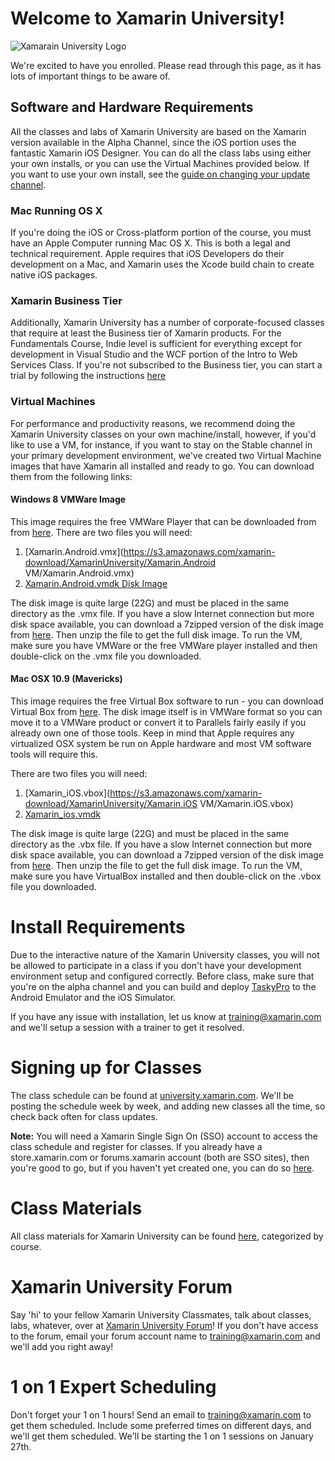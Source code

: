 # Welcome to Xamarin University!

![Xamarain University Logo](https://raw2.github.com/xamarin/XamarinUniversity/master/Support_Files/XamU_Logo_BlueBackground.png?token=947633__eyJzY29wZSI6IlJhd0Jsb2I6eGFtYXJpbi9YYW1hcmluVW5pdmVyc2l0eS9tYXN0ZXIvU3VwcG9ydF9GaWxlcy9YYW1VX0xvZ29fQmx1ZUJhY2tncm91bmQucG5nIiwiZXhwaXJlcyI6MTM5MDI0Njg1NH0%3D--7d78c2b184295b205caf227b79ec6bccf3fbb458)

We're excited to have you enrolled. Please read through this page, as it has lots of important things to be aware of.

## Software and Hardware Requirements

All the classes and labs of Xamarin University are based on the Xamarin version available in the Alpha Channel, since the iOS portion uses the fantastic Xamarin iOS Designer. You can do all the class labs using either your own installs, or you can use the Virtual Machines provided below. If you want to use your own install, see the [guide on changing your update channel](http://docs.xamarin.com/recipes/cross-platform/ide/change_updates_channel/).

### Mac Running OS X

If you're doing the iOS or Cross-platform portion of the course, you must have an Apple Computer running Mac OS X. This is both a legal and technical requirement. Apple requires that iOS Developers do their development on a Mac, and Xamarin uses the Xcode build chain to create native iOS packages.

### Xamarin Business Tier

Additionally, Xamarin University has a number of corporate-focused classes that require at least the Business tier of Xamarin products. For the Fundamentals Course, Indie level is sufficient for everything except for development in Visual Studio and the WCF portion of the Intro to Web Services Class. If you're not subscribed to the Business tier, you can start a trial by following the instructions [here](http://docs.xamarin.com/guides/cross-platform/getting_started/beginning_a_xamarin_trial/)

### Virtual Machines

For performance and productivity reasons, we recommend doing the Xamarin University classes on your own machine/install, however, if you'd like to use a VM, for instance, if you want to stay on the Stable channel in your primary development environment, we've created two Virtual Machine images that have Xamarin all installed and ready to go. You can download them from the following links:

#### Windows 8 VMWare Image

This image requires the free VMWare Player that can be downloaded from from [here](https://my.vmware.com/web/vmware/free#desktop_end_user_computing/vmware_player/6_0).  There are two files you will need:
 1. [Xamarin.Android.vmx](https://s3.amazonaws.com/xamarin-download/XamarinUniversity/Xamarin.Android VM/Xamarin.Android.vmx)
 2. [Xamarin.Android.vmdk Disk Image](https://s3.amazonaws.com/xamarin-download/XamarinUniversity/Xamarin.Android+VM+Unzipped/Xamarin.Android.vmdk)
 
The disk image is quite large (22G) and must be placed in the same directory as the .vmx file.  If you have a slow Internet connection but more disk space available, you can download a 7zipped version of the disk image from [here](https://s3.amazonaws.com/xamarin-download/XamarinUniversity/Xamarin.Android+VM/Xamarin.Android.vmdk.7z).  Then unzip the file to get the full disk image.  To run the VM, make sure you have VMWare or the free VMWare player installed and then double-click on the .vmx file you downloaded.

#### Mac OSX 10.9 (Mavericks)

This image requires the free Virtual Box software to run - you can download Virtual Box from [here](http://virtualbox.org).  The disk image itself is in VMWare format so you can move it to a VMWare product or convert it to Parallels fairly easily if you already own one of those tools.  Keep in mind that Apple requires any virtualized OSX system be run on Apple hardware and most VM software tools will require this. 

There are two files you will need:

1. [Xamarin_iOS.vbox](https://s3.amazonaws.com/xamarin-download/XamarinUniversity/Xamarin.iOS VM/Xamarin.iOS.vbox)
2. [Xamarin_ios.vmdk](https://s3.amazonaws.com/xamarin-download/XamarinUniversity/Xamarin.iOS+VM+Unzipped/Xamarin.iOS.vmdk)

The disk image is quite large (22G) and must be placed in the same directory as the .vbx file.  If you have a slow Internet connection but more disk space available, you can download a 7zipped version of the disk image from [here](https://s3.amazonaws.com/xamarin-download/XamarinUniversity/Xamarin.iOS+VM/Xamarin.ios.vmdk.7z).  Then unzip the file to get the full disk image.  To run the VM, make sure you have VirtualBox installed and then double-click on the .vbox file you downloaded.


# Install Requirements

Due to the interactive nature of the Xamarin University classes, you will not be allowed to participate in a class if you don't have your development environment setup and configured correctly. Before class, make sure that you're on the alpha channel and you can build and deploy [TaskyPro](http://docs.xamarin.com/content/TaskyPro/) to the Android Emulator and the iOS Simulator.

If you have any issue with installation, let us know at <training@xamarin.com> and we'll setup a session with a trainer to get it resolved.

# Signing up for Classes

The class schedule can be found at [university.xamarin.com](http://university.xamarin.com). We'll be posting the schedule week by week, and adding new classes all the time, so check back often for class updates.

**Note:** You will need a Xamarin Single Sign On (SSO) account to access the class schedule and register for classes.  If you already have a store.xamarin.com or forums.xamarin account (both are SSO sites), then you're good to go, but if you haven't yet created one, you can do so [here](https://auth.xamarin.com/account/register).

# Class Materials

All class materials for Xamarin University can be found [here](https://github.com/xamarin/XamarinUniversity/tree/master/Course_Materials), categorized by course.

# Xamarin University Forum

Say 'hi' to your fellow Xamarin University Classmates, talk about classes, labs, whatever, over at [Xamarin University Forum](http://forums.xamarin.com/categories/university)! If you don't have access to the forum, email your forum account name to <training@xamarin.com> and we'll add you right away!

# 1 on 1 Expert Scheduling

Don't forget your 1 on 1 hours! Send an email to <training@xamarin.com> to get them scheduled. Include some preferred times on different days, and we'll get them scheduled. We'll be starting the 1 on 1 sessions on January 27th.
